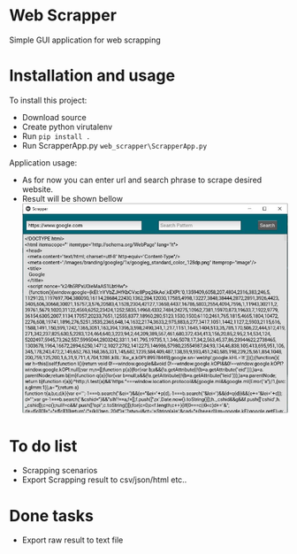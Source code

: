 # Web Scrapper
  Simple GUI application for web scrapping 

# Installation and usage
To install this project:
   - Download source
   - Create python virutalenv
   - Run ``` pip install . ```
   - Run ScrapperApp.py ``` web_scrapper\ScrapperApp.py ```  

Application usage:
   - As for now you can enter url and search phrase to scrape desired website.
   - Result will be shown bellow
   ![alt text](https://github.com/Bcicenas/web_scrapper/blob/main/GUI_preview.JPG)

# To do list
 - Scrapping scenarios
 - Export Scrapping result to csv/json/html etc..

# Done tasks
 - Export raw result to text file
